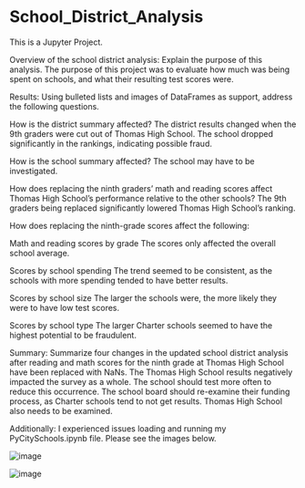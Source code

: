 # School_District_Analysis
This is a Jupyter Project.


Overview of the school district analysis: Explain the purpose of this analysis.
     The purpose of this project was to evaluate how much was being spent on schools, and what their resulting test scores were.


Results: Using bulleted lists and images of DataFrames as support, address the following questions.

How is the district summary affected?
     The district results changed when the 9th graders were cut out of Thomas High School. The school dropped significantly in the rankings, indicating possible fraud.

How is the school summary affected?
     The school may have to be investigated.

How does replacing the ninth graders’ math and reading scores affect Thomas High School’s performance relative to the other schools?
     The 9th graders being replaced significantly lowered Thomas High School’s ranking.

How does replacing the ninth-grade scores affect the following:

Math and reading scores by grade
     The scores only affected the overall school average.

Scores by school spending
     The trend seemed to be consistent, as the schools with more spending tended to have better results.

Scores by school size
     The larger the schools were, the more likely they were to have low test scores.

Scores by school type
    The larger Charter schools seemed to have the highest potential to be fraudulent.


Summary: Summarize four changes in the updated school district analysis after reading and math scores for the ninth grade at Thomas High School have been replaced with NaNs.
     The Thomas High School results negatively impacted the survey as a whole. The school should test more often to reduce this occurrence. The school board should re-examine their funding process, as Charter schools tend to not get results. Thomas High School also needs to be examined.
     

Additionally:
     I experienced issues loading and running my PyCitySchools.ipynb file. Please see the images below.

![image](https://user-images.githubusercontent.com/96176817/151718656-a597b291-27f3-4b3f-9e97-0342cd7b7d40.png)

![image](https://user-images.githubusercontent.com/96176817/151718681-6abef6bc-8672-4637-95a1-f2f2f198d21c.png)
